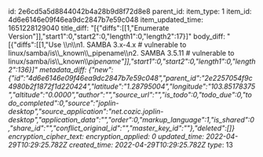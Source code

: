 id: 2e6cd5a5d8844042b4a28b9d8f72d8e8
parent_id: 
item_type: 1
item_id: 4d6e6146e09f46ea9dc2847b7e59c048
item_updated_time: 1651228129040
title_diff: "[{\"diffs\":[[1,\"Enumerate Version\"]],\"start1\":0,\"start2\":0,\"length1\":0,\"length2\":17}]"
body_diff: "[{\"diffs\":[[1,\"Use \\\n\\\n1.  SAMBA 3.x-4.x # vulnerable to linux/samba/is\\\\_known\\\\_pipename\\\n2.  SAMBA 3.5.11 # vulnerable to linux/samba/is\\\\_known\\\\_pipename\"]],\"start1\":0,\"start2\":0,\"length1\":0,\"length2\":136}]"
metadata_diff: {"new":{"id":"4d6e6146e09f46ea9dc2847b7e59c048","parent_id":"2e2257054f9c4980b2f1872f1d220424","latitude":"1.28795004","longitude":"103.85178375","altitude":"0.0000","author":"","source_url":"","is_todo":0,"todo_due":0,"todo_completed":0,"source":"joplin-desktop","source_application":"net.cozic.joplin-desktop","application_data":"","order":0,"markup_language":1,"is_shared":0,"share_id":"","conflict_original_id":"","master_key_id":""},"deleted":[]}
encryption_cipher_text: 
encryption_applied: 0
updated_time: 2022-04-29T10:29:25.782Z
created_time: 2022-04-29T10:29:25.782Z
type_: 13